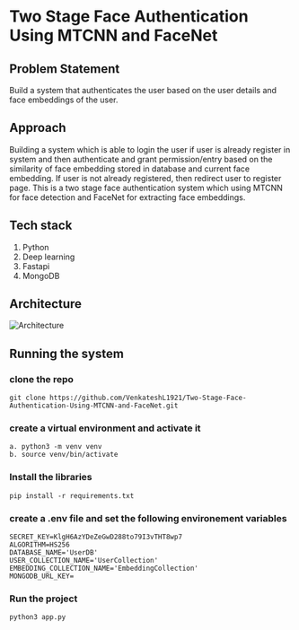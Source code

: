 # Two Stage Face Authentication Using MTCNN and FaceNet

## Problem Statement
Build a system that authenticates the user based on the user details and face embeddings of the user.  

## Approach 
Building a system which is able to login the user if user is already register in system and then authenticate and grant permission/entry based on the similarity of face embedding stored in database and current face embedding. If user is not already registered, then redirect user to register page.
This is a two stage face authentication system which using MTCNN for face detection and FaceNet for extracting face embeddings. 
 
## Tech stack
1. Python
2. Deep learning
3. Fastapi 
4. MongoDB

## Architecture 
![Architecture](https://github.com/VenkateshL1921/Two-Stage-Face-Authentication-Using-MTCNN-and-FaceNet/assets/108605062/7c8105ba-328e-4fb3-81ef-24a4175abaeb)

## Running the system

### clone the repo
```
git clone https://github.com/VenkateshL1921/Two-Stage-Face-Authentication-Using-MTCNN-and-FaceNet.git
```

### create a virtual environment and activate it
```
a. python3 -m venv venv
b. source venv/bin/activate
```

### Install the libraries
```
pip install -r requirements.txt
```

### create a .env file and set the following environement variables
```
SECRET_KEY=KlgH6AzYDeZeGwD288to79I3vTHT8wp7
ALGORITHM=HS256
DATABASE_NAME='UserDB'
USER_COLLECTION_NAME='UserCollection'
EMBEDDING_COLLECTION_NAME='EmbeddingCollection'
MONGODB_URL_KEY= 
```

### Run the project
```
python3 app.py
```

